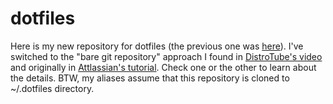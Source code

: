 # dotfiles
Here is my new repository for dotfiles (the previous one was [here](https://bitbucket.org/marcin_gazda/dotfiles)).
I've switched to the "bare git repository" approach I found in [DistroTube's video](https://www.youtube.com/watch?v=tBoLDpTWVOM) and originally in [Attlassian's tutorial](https://www.youtube.com/watch?v=tBoLDpTWVOM). Check one or the other to learn about the details.
BTW, my aliases assume that this repository is cloned to ~/.dotfiles directory.
